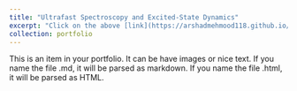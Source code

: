 ```yaml
---
title: "Ultrafast Spectroscopy and Excited-State Dynamics"
excerpt: "Click on the above [link](https://arshadmehmood118.github.io/portfolio/portfolio-3/) to read about it. <br/><br/><img src='/images/Ultrafast.png'>"
collection: portfolio
---
```


This is an item in your portfolio. It can be have images or nice text. If you name the file .md, it will be parsed as markdown. If you name the file .html, it will be parsed as HTML.

